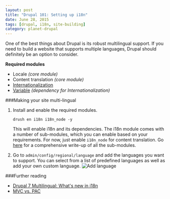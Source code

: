 ```yaml
---
layout: post
title: "Drupal 101: Setting up i18n"
date: June 28, 2015
tags: [drupal, i18n, site-building]
category: planet-drupal
---
```

One of the best things about Drupal is its robust multilingual support. If you need to build a website that supports multiple languages, Drupal should definitely be an option to consider.

<p class="no-margin"><strong>Required modules</strong></p>
<ul>
<li class="no-margin">Locale <em>(core module)</em></li>
<li class="no-margin">Content translation <em>(core module)</em></li>
<li class="no-margin"><a href="https://www.drupal.org/project/i18n">Internationalization</a></li>
<li><a href="https://www.drupal.org/project/variable">Variable</a><em> (dependency for Internationalization)</em></li>
</ul>

###Making your site multi-lingual
1. Install and enable the required modules.
    <pre><code class="language-bash">drush en i18n i18n_node -y</code></pre>
    This will enable i18n and its dependencies. The i18n module comes with a number of sub-modules, which you can enable based on your requirements. For now, just enable `i18n_node` for content translation. Go [here](http://evolvingweb.ca/story/drupal-7-multilingual-whats-new-i18n) for a comprehensive write-up of all the sub-modules.

2. Go to `admin/config/regional/language` and add the languages you want to support. You can select from a list of predefined languages as well as add your own custom language.
    <img src="{{ site.url }}/images/posts/sfo/add-language.jpg" alt="Add language"/>


###Further reading
<ul>
<li class="no-margin"><a href="http://evolvingweb.ca/story/drupal-7-multilingual-whats-new-i18n">Drupal 7 Multilingual: What's new in i18n</a></li>
<li><a href="http://www.garfieldtech.com/blog/mvc-vs-pac">MVC vs. PAC</a></li>
</ul>
